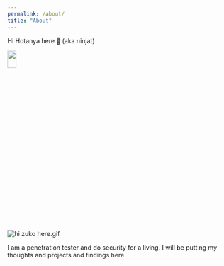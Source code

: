 ```yaml
---
permalink: /about/
title: "About"
---
```


Hi Hotanya here 👋 (aka ninjat)

<img src='https://media1.tenor.com/m/YyCgmbLKRfcAAAAC/hello-zuko.gif' height=10% width=20%>

![hi zuko here.gif](https://media1.tenor.com/m/YyCgmbLKRfcAAAAC/hello-zuko.gif) 

I am a penetration tester and do security for a living. I will be putting my thoughts and projects and findings here.